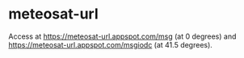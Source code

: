 # meteosat-url

Access at https://meteosat-url.appspot.com/msg (at 0 degrees) and https://meteosat-url.appspot.com/msgiodc (at 41.5 degrees).
